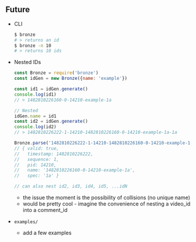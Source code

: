 ## Future
  - CLI
    ```sh
    $ bronze
    # > returns an id
    $ bronze -n 10
    # > returns 10 ids
    ```
    <!-- TODO: { "bin" : { "bronze" : "./cli.js" } } -->
    <!-- TODO: ~/.bronze/${PID} sequence stream? -->

  - Nested IDs
    ```js
    const Bronze = require('bronze')
    const idGen = new Bronze({name: 'example'})

    const id1 = idGen.generate()
    console.log(id1)
    // > 1482810226160-0-14210-example-1a

    // Nested
    idGen.name = id1
    const id2 = idGen.generate()
    console.log(id2)
    // > 1482810226222-1-14210-1482810226160-0-14210-example-1a-1a

    Bronze.parse('1482810226222-1-14210-1482810226160-0-14210-example-1a-1a')
    // { valid: true,
    //   timestamp: 1482810226222,
    //   sequence: 1,
    //   pid: 14210,
    //   name: '1482810226160-0-14210-example-1a',
    //   spec: '1a' }

    // can also nest id2, id3, id4, id5, ...idN
    ```
    - the issue the moment is the possibility of collisions (no unique name)
    - would be pretty cool - imagine the convenience of nesting a video_id into a comment_id

  - `examples/`
    - add a few examples
